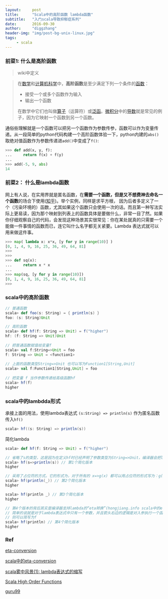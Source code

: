 ```yaml
---
layout:     post
title:      "Scala中的高阶函数 lambda函数"
subtitle:   "入门scala导致抑郁症系列"
date:       2016-09-30
author:     "diggzhang"
header-img: "img/post-bg-unix-linux.jpg"
tags:
     - scala
---
```


### 前菜1:  什么是高阶函数

> wiki中定义

> 在[数学](https://www.wikiwand.com/zh/%E6%95%B0%E5%AD%A6)和[计算机科学](https://www.wikiwand.com/zh/%E8%AE%A1%E7%AE%97%E6%9C%BA%E7%A7%91%E5%AD%A6)中，**高阶函数**是至少满足下列一个条件的[函数](https://www.wikiwand.com/zh/%E5%87%BD%E6%95%B0)：
>
> - 接受一个或多个函数作为输入
> - 输出一个函数
>
> 在数学中它们也叫做[算子](https://www.wikiwand.com/zh/%E7%AE%97%E5%AD%90)（运算符）或[泛函](https://www.wikiwand.com/zh/%E6%B3%9B%E5%87%BD)。[微积分](https://www.wikiwand.com/zh/%E5%BE%AE%E7%A7%AF%E5%88%86)中的[导数](https://www.wikiwand.com/zh/%E5%AF%BC%E6%95%B0)就是常见的例子，因为它映射一个函数到另一个函数。



通俗些理解就是一个函数可以把另一个函数作为参数传参，函数可以作为变量传递。从一段简单的python代码构建一个高阶函数体验一下，python内建的`abs()`取绝对值函数作为参数传递进`add()`中变成了`f()`:

```python
>>> def add(x, y, f):
...     return f(x) + f(y)
...
>>> add(-5, 9, abs)
14
```





### 前菜2： 什么是lambda函数

网上有人说，在实用界就是匿名函数，在**需要一个函数，但是又不想费神去命名一个函数**的场合下使用([知乎](https://www.zhihu.com/question/20125256))。举个实例，同样是求平方根， 因为后者多定义了一个（污染环境的）函数，尤其如果这个函数只会使用一次的话。而且第一种写法实际上更易读，因为那个映射到列表上的函数具体是要做什么，非常一目了然。如果你仔细观察自己的代码，会发现这种场景其实很常见：你在某处就真的只需要一个能做一件事情的函数而已，连它叫什么名字都无关紧要。Lambda 表达式就可以用来做这件事。

```python
>>> map( lambda x: x*x, [y for y in range(10)] )
[0, 1, 4, 9, 16, 25, 36, 49, 64, 81]
>>>
>>>
>>> def sq(x):
...     return x * x
...
>>> map(sq, [y for y in range(10)])
[0, 1, 4, 9, 16, 25, 36, 49, 64, 81]
>>>
```



### scala中的高阶函数

```scala
// 普通函数
scala> def foo(s: String) = { println(s) }
foo: (s: String)Unit

// 高阶函数
scala> def hf(f: String => Unit) = f("higher")
hf: (f: String => Unit)Unit
  
// 把普通函数赋值给变量f
scala> val f:String=>Unit = foo
f: String => Unit = <function1>
  
// 上面的函数类型String=>Unit 也可以写为Function1[String,Unit]
scala> val f:Function1[String,Unit] = foo
  
// 把变量 f 当作参数传递给高级函数hf
scala> hf(f)
higher
```



### scala中的lambdda形式

承接上面的用法，使用lambda表达式 `(s:String) => println(s)` 作为匿名函数传入`hf()`

```scala
scala> hf((s: String) => println(s))
```



简化lambda

```scala
scala> def hf(f: String => Unit) = f("higher")

// 省略了s的类型，这是因为在定义hf时已经声明了参数类型为String=>Unit，编译器会把lambda表达式中的入参和出参按声明的类型来对待
scala> hf(s=>println(s)) // 第1个简化版本
higher

// 采用了占位符的方式。它的形式为，对于所有的 x=>g(x) 都可以用占位符的形式写为：g(_)，相当于省去了lambda表达式的入参和箭头部分，然后用占位符表示入参
scala> hf(println(_)) // 第2个简化版本
higher

scala> hf(println _) // 第3个简化版本
higher

// 第4个版本的背后其实是编译器支持lambda的“eta转换”(hongjiang.info scala中的eta-conversion)。
// 简单的说就是对于lambda表达式中只有一个参数，并且箭头右边的逻辑是对入参执行一个函数：即 x => f(x)
// 则可以简写为f
scala> hf(println) // 第4个简化版本
higher
```



### Ref

[eta-conversion](http://stackoverflow.com/questions/2363013/in-scala-why-cant-i-partially-apply-a-function-without-explicitly-specifying-i)

[scala中的eta-conversion](http://hongjiang.info/scala-eta-conversion/)

[scala雾中风景(1): lambda表达式的缩写](http://hongjiang.info/scala-pitfalls-1/)

[Scala High Order Functions](https://www.scala-exercises.org/std_lib/higher_order_functions)

[guru99](https://www.guru99.com/scala-tutorial.html)

